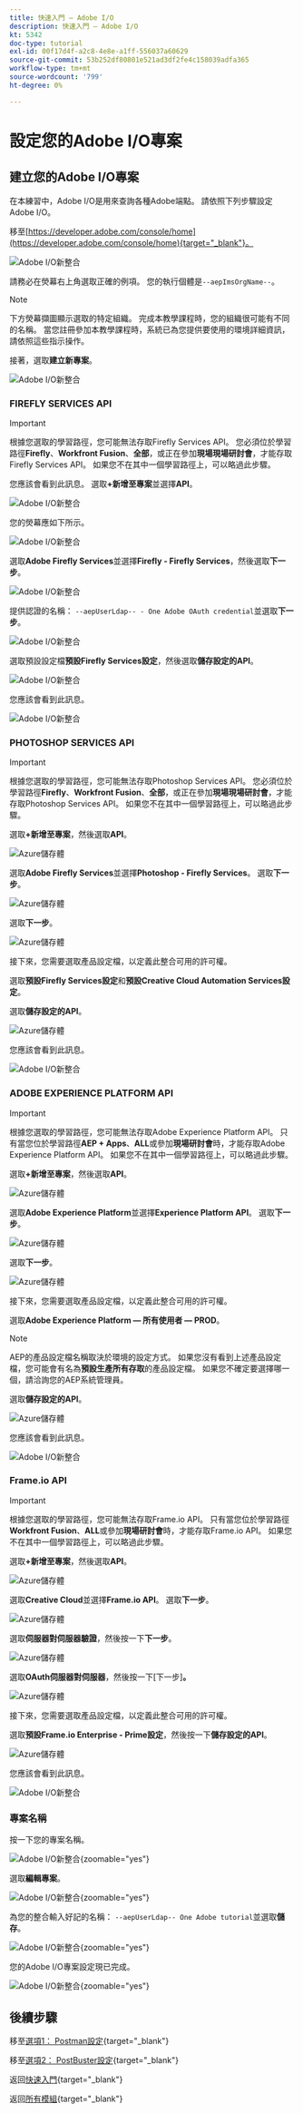 ```yaml
---
title: 快速入門 — Adobe I/O
description: 快速入門 — Adobe I/O
kt: 5342
doc-type: tutorial
exl-id: 00f17d4f-a2c8-4e8e-a1ff-556037a60629
source-git-commit: 53b252df80801e521ad3df2fe4c158039adfa365
workflow-type: tm+mt
source-wordcount: '799'
ht-degree: 0%

---
```


# 設定您的Adobe I/O專案

## 建立您的Adobe I/O專案

在本練習中，Adobe I/O是用來查詢各種Adobe端點。 請依照下列步驟設定Adobe I/O。

移至[https://developer.adobe.com/console/home](https://developer.adobe.com/console/home){target="_blank"}。

![Adobe I/O新整合](./images/iohome.png)

請務必在熒幕右上角選取正確的例項。 您的執行個體是`--aepImsOrgName--`。

>[!NOTE]
>
> 下方熒幕擷圖顯示選取的特定組織。 完成本教學課程時，您的組織很可能有不同的名稱。 當您註冊參加本教學課程時，系統已為您提供要使用的環境詳細資訊，請依照這些指示操作。

接著，選取&#x200B;**建立新專案**。

![Adobe I/O新整合](./images/iocomp.png)

### FIREFLY SERVICES API

>[!IMPORTANT]
>
>根據您選取的學習路徑，您可能無法存取Firefly Services API。 您必須位於學習路徑&#x200B;**Firefly**、**Workfront Fusion**、**全部**，或正在參加&#x200B;**現場現場研討會**，才能存取Firefly Services API。 如果您不在其中一個學習路徑上，可以略過此步驟。

您應該會看到此訊息。 選取&#x200B;**+新增至專案**&#x200B;並選擇&#x200B;**API**。

![Adobe I/O新整合](./images/adobe_io_access_api.png)

您的熒幕應如下所示。

![Adobe I/O新整合](./images/api1.png)

選取&#x200B;**Adobe Firefly Services**&#x200B;並選擇&#x200B;**Firefly - Firefly Services**，然後選取&#x200B;**下一步**。

![Adobe I/O新整合](./images/api3.png)

提供認證的名稱： `--aepUserLdap-- - One Adobe OAuth credential`並選取&#x200B;**下一步**。

![Adobe I/O新整合](./images/api4.png)

選取預設設定檔&#x200B;**預設Firefly Services設定**，然後選取&#x200B;**儲存設定的API**。

![Adobe I/O新整合](./images/api9.png)

您應該會看到此訊息。

![Adobe I/O新整合](./images/api10.png)

### PHOTOSHOP SERVICES API

>[!IMPORTANT]
>
>根據您選取的學習路徑，您可能無法存取Photoshop Services API。 您必須位於學習路徑&#x200B;**Firefly**、**Workfront Fusion**、**全部**，或正在參加&#x200B;**現場現場研討會**，才能存取Photoshop Services API。 如果您不在其中一個學習路徑上，可以略過此步驟。
>
選取&#x200B;**+新增至專案**，然後選取&#x200B;**API**。

![Azure儲存體](./images/ps2.png)

選取&#x200B;**Adobe Firefly Services**&#x200B;並選擇&#x200B;**Photoshop - Firefly Services**。 選取&#x200B;**下一步**。

![Azure儲存體](./images/ps3.png)

選取&#x200B;**下一步**。

![Azure儲存體](./images/ps4.png)

接下來，您需要選取產品設定檔，以定義此整合可用的許可權。

選取&#x200B;**預設Firefly Services設定**&#x200B;和&#x200B;**預設Creative Cloud Automation Services設定**。

選取&#x200B;**儲存設定的API**。

![Azure儲存體](./images/ps5.png)

您應該會看到此訊息。

![Adobe I/O新整合](./images/ps7.png)

### ADOBE EXPERIENCE PLATFORM API

>[!IMPORTANT]
>
>根據您選取的學習路徑，您可能無法存取Adobe Experience Platform API。 只有當您位於學習路徑&#x200B;**AEP + Apps**、**ALL**&#x200B;或參加&#x200B;**現場研討會**&#x200B;時，才能存取Adobe Experience Platform API。 如果您不在其中一個學習路徑上，可以略過此步驟。

選取&#x200B;**+新增至專案**，然後選取&#x200B;**API**。

![Azure儲存體](./images/aep1.png)

選取&#x200B;**Adobe Experience Platform**&#x200B;並選擇&#x200B;**Experience Platform API**。 選取&#x200B;**下一步**。

![Azure儲存體](./images/aep2.png)

選取&#x200B;**下一步**。

![Azure儲存體](./images/aep3.png)

接下來，您需要選取產品設定檔，以定義此整合可用的許可權。

選取&#x200B;**Adobe Experience Platform — 所有使用者 — PROD**。

>[!NOTE]
>
>AEP的產品設定檔名稱取決於環境的設定方式。 如果您沒有看到上述產品設定檔，您可能會有名為&#x200B;**預設生產所有存取**&#x200B;的產品設定檔。 如果您不確定要選擇哪一個，請洽詢您的AEP系統管理員。

選取&#x200B;**儲存設定的API**。

![Azure儲存體](./images/aep4.png)

您應該會看到此訊息。

![Adobe I/O新整合](./images/aep5.png)

### Frame.io API

>[!IMPORTANT]
>
>根據您選取的學習路徑，您可能無法存取Frame.io API。 只有當您位於學習路徑&#x200B;**Workfront Fusion**、**ALL**&#x200B;或參加&#x200B;**現場研討會**&#x200B;時，才能存取Frame.io API。 如果您不在其中一個學習路徑上，可以略過此步驟。

選取&#x200B;**+新增至專案**，然後選取&#x200B;**API**。

![Azure儲存體](./images/fiops2.png)

選取&#x200B;**Creative Cloud**&#x200B;並選擇&#x200B;**Frame.io API**。 選取&#x200B;**下一步**。

![Azure儲存體](./images/fiops3.png)

選取&#x200B;**伺服器對伺服器驗證**，然後按一下&#x200B;**下一步**。

![Azure儲存體](./images/fiops4.png)

選取&#x200B;**OAuth伺服器對伺服器**，然後按一下[下一步]**。**

![Azure儲存體](./images/fiops5.png)

接下來，您需要選取產品設定檔，以定義此整合可用的許可權。

選取&#x200B;**預設Frame.io Enterprise - Prime設定**，然後按一下&#x200B;**儲存設定的API**。

![Azure儲存體](./images/fiops6.png)

您應該會看到此訊息。

![Adobe I/O新整合](./images/fiops7.png)

### 專案名稱

按一下您的專案名稱。

![Adobe I/O新整合](./images/api13.png){zoomable="yes"}

選取&#x200B;**編輯專案**。

![Adobe I/O新整合](./images/api14.png){zoomable="yes"}

為您的整合輸入好記的名稱： `--aepUserLdap-- One Adobe tutorial`並選取&#x200B;**儲存**。

![Adobe I/O新整合](./images/api15.png){zoomable="yes"}

您的Adobe I/O專案設定現已完成。

![Adobe I/O新整合](./images/api16.png){zoomable="yes"}

## 後續步驟

移至[選項1： Postman設定](./ex7.md){target="_blank"}

移至[選項2： PostBuster設定](./ex8.md){target="_blank"}

返回[快速入門](./getting-started.md){target="_blank"}

返回[所有模組](./../../../overview.md){target="_blank"}

